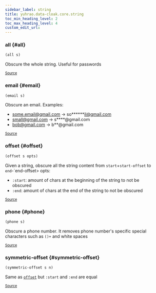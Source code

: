 ```yaml
---
sidebar_label: string
title: yuhrao.data-cloak.core.string
toc_min_heading_level: 2
toc_max_heading_level: 4
custom_edit_url:
---
```






### all {#all}
``` clojure
(all s)
```


Obscure the whole string. Useful for passwords
<p><sub><a href="https://github.com/yuhrao/big-bang/blob/main//src/yuhrao/data_cloak/core/string.clj#L17-L20">Source</a></sub></p>

### email {#email}
``` clojure
(email s)
```


Obscure an email. Examples:
  - some.email@gmail.com -> so******il@gmail.com
  - small@gmail.com -> s****@gmail.com
  - bob@gmail.com -> b**@gmail.com
<p><sub><a href="https://github.com/yuhrao/big-bang/blob/main//src/yuhrao/data_cloak/core/string.clj#L22-L28">Source</a></sub></p>

### offset {#offset}
``` clojure
(offset s opts)
```


Given a string, obscure all the string content from `start`+`start-offset` to `end`-`end-offset>
  opts:
  - `:start`: amount of chars at the beginning of the string to not be obscured
  - `:end`: amount of chars at the end of the string to not be obscured
<p><sub><a href="https://github.com/yuhrao/big-bang/blob/main//src/yuhrao/data_cloak/core/string.clj#L4-L10">Source</a></sub></p>

### phone {#phone}
``` clojure
(phone s)
```


Obscure a phone number. It removes phone number's specific special characters
  such as `()+` and white spaces
<p><sub><a href="https://github.com/yuhrao/big-bang/blob/main//src/yuhrao/data_cloak/core/string.clj#L30-L34">Source</a></sub></p>

### symmetric\-offset {#symmetric-offset}
``` clojure
(symmetric-offset s n)
```


Same as [`offset`](#offset) but `:start` and `:end` are equal
<p><sub><a href="https://github.com/yuhrao/big-bang/blob/main//src/yuhrao/data_cloak/core/string.clj#L12-L15">Source</a></sub></p>
